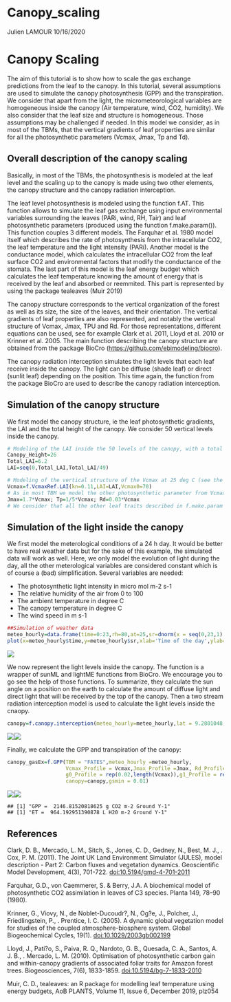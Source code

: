 Canopy\_scaling
================
Julien LAMOUR
10/16/2020

# Canopy Scaling

The aim of this tutorial is to show how to scale the gas exchange
predictions from the leaf to the canopy. In this tutorial, several
assumptions are used to simulate the canopy photosynthesis (GPP) and the
transpiration. We consider that apart from the light, the
micrometeorological variables are homogeneous inside the canopy (Air
temperature, wind, CO2, humidity). We also consider that the leaf size
and structure is homogeneous. Those assumptions may be challenged if
needed. In this model we consider, as in most of the TBMs, that the
vertical gradients of leaf properties are similar for all the
photosynthetic parameters (Vcmax, Jmax, Tp and Td).

## Overall description of the canopy scaling

Basically, in most of the TBMs, the photosynthesis is modeled at the
leaf level and the scaling up to the canopy is made using two other
elements, the canopy structure and the canopy radiation interception.

The leaf level photosynthesis is modeled using the function f.AT. This
function allows to simulate the leaf gas exchange using input
environmental variables surrounding the leaves (PARi, wind, RH, Tair)
and leaf photosynthetic parameters (produced using the function
f.make.param()). This function couples 3 different models. The Farquhar
et al. 1980 model itself which describes the rate of photosynthesis from
the intracellular CO2, the leaf temperature and the light intensity
(PARi). Another model is the conductance model, which calculates the
intracellular CO2 from the leaf surface CO2 and environmental factors
that modify the conductance of the stomata. The last part of this model
is the leaf energy budget which calculates the leaf temperature knowing
the amount of energy that is received by the leaf and absorbed or
reemmited. This part is represented by using the package tealeaves (Muir
2019)

The canopy structure corresponds to the vertical organization of the
forest as well as its size, the size of the leaves, and their
orientation. The vertical gradients of leaf properties are also
represented, and notably the vertical structure of Vcmax, Jmax, TPU and
Rd. For those representations, different equations can be used, see for
example Clark et al. 2011, Lloyd et al. 2010 or Krinner et al. 2005. The
main function describing the canopy structure are obtained from the
package BioCro (<https://github.com/ebimodeling/biocro>).

The canopy radiation interception simulates the light levels that each
leaf receive inside the canopy. The light can be diffuse (shade leaf) or
direct (sunlit leaf) depending on the position. This time again, the
function from the package BioCro are used to describe the canopy
radiation interception.

## Simulation of the canopy structure

We first model the canopy structure, ie the leaf photosynthetic
gradients, the LAI and the total height of the canopy. We consider 50
vertical levels inside the canopy.

``` r
# Modeling of the LAI inside the 50 levels of the canopy, with a total LAI of 6.2
Canopy_Height=26
Total_LAI=6.2
LAI=seq(0,Total_LAI,Total_LAI/49)

# Modeling of the vertical structure of the Vcmax at 25 deg C (see the help of the function)
Vcmax=f.VcmaxRef.LAI(kn=0.11,LAI=LAI,Vcmax0=70)
# As in most TBM we model the other photosynthetic parameter from Vcmax
Jmax=1.7*Vcmax; Tp=1/5*Vcmax; Rd=0.03*Vcmax
# We consider that all the other leaf traits described in f.make.param are not vertically structured
```

## Simulation of the light inside the canopy

We first model the meterological conditions of a 24 h day. It would be
better to have real weather data but for the sake of this example, the
simulated data will work as well. Here, we only model the evolution of
light during the day, all the other meterological variables are
considered constant which is of course a (bad) simplification.
Several variables are needed:
- The photosynthetic light intensity in micro mol m-2 s-1
- The relative humidity of the air from 0 to 100
- The ambient temperature in degree C
- The canopy temperature in degree C
- The wind speed in m s-1

``` r
##Simulation of weather data
meteo_hourly=data.frame(time=0:23,rh=80,at=25,sr=dnorm(x = seq(0,23,1),mean = 12,sd = 2.5)/0.16*2000,tl=25)
plot(x=meteo_hourly$time,y=meteo_hourly$sr,xlab='Time of the day',ylab='PPFD in micro mol m-2 s-1')
```

![](Canopy_scaling_files/figure-gfm/unnamed-chunk-2-1.png)<!-- -->

We now represent the light levels inside the canopy. The function is a
wrapper of sunML and lightME functions from BioCro. We encourage you to
go see the help of those functions. To summarize, they calculate the sun
angle on a position on the earth to calculate the amount of diffuse
light and direct light that will be received by the top of the canopy.
Then a two stream radiation interception model is used to calculate the
light levels inside the cnaopy.

``` r
canopy=f.canopy.interception(meteo_hourly=meteo_hourly,lat = 9.2801048,t.d = 0:23,DOY = 60,n_layers = 50,Height = Canopy_Height,LAI = Total_LAI)
```

![](Canopy_scaling_files/figure-gfm/unnamed-chunk-3-1.png)<!-- -->![](Canopy_scaling_files/figure-gfm/unnamed-chunk-3-2.png)<!-- -->

Finally, we calculate the GPP and transpiration of the canopy:

``` r
canopy_gasEx=f.GPP(TBM = "FATES",meteo_hourly =meteo_hourly,
                   Vcmax_Profile = Vcmax,Jmax_Profile =Jmax, Rd_Profile =Rd ,Tp_Profile = Tp,
                   g0_Profile = rep(0.02,length(Vcmax)),g1_Profile = rep(4,length(Vcmax)),
                   canopy=canopy,gsmin = 0.01)
```

![](Canopy_scaling_files/figure-gfm/unnamed-chunk-4-1.png)<!-- -->![](Canopy_scaling_files/figure-gfm/unnamed-chunk-4-2.png)<!-- -->

    ## [1] "GPP =  2146.81520818625 g CO2 m-2 Ground Y-1"
    ## [1] "ET =  964.192951390878 L H20 m-2 Ground Y-1"

## References

Clark, D. B., Mercado, L. M., Sitch, S., Jones, C. D., Gedney, N., Best,
M. J., . Cox, P. M. (2011). The Joint UK Land Environment Simulator
(JULES), model description - Part 2: Carbon fluxes and vegetation
dynamics. Geoscientific Model Development, 4(3), 701-722.
<doi:10.5194/gmd-4-701-2011>

Farquhar, G.D., von Caemmerer, S. & Berry, J.A. A biochemical model of
photosynthetic CO2 assimilation in leaves of C3 species. Planta 149,
78–90 (1980).

Krinner, G., Viovy, N., de Noblet-Ducoudr?, N., Og?e, J., Polcher, J.,
Friedlingstein, P., . Prentice, I. C. (2005). A dynamic global
vegetation model for studies of the coupled atmosphere-biosphere system.
Global Biogeochemical Cycles, 19(1). <doi:10.1029/2003gb002199>

Lloyd, J., Pati?o, S., Paiva, R. Q., Nardoto, G. B., Quesada, C. A.,
Santos, A. J. B., . Mercado, L. M. (2010). Optimisation of
photosynthetic carbon gain and within-canopy gradients of associated
foliar traits for Amazon forest trees. Biogeosciences, 7(6), 1833-1859.
<doi:10.5194/bg-7-1833-2010>

Muir, C. D., tealeaves: an R package for modelling leaf temperature
using energy budgets, AoB PLANTS, Volume 11, Issue 6, December 2019,
plz054
